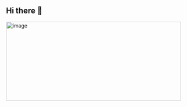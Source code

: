 ## Hi there 👋

<img width="480" height="216" alt="image" src="https://github.com/user-attachments/assets/691ba04f-7724-4d59-8fa9-32d93183bf3b" />
